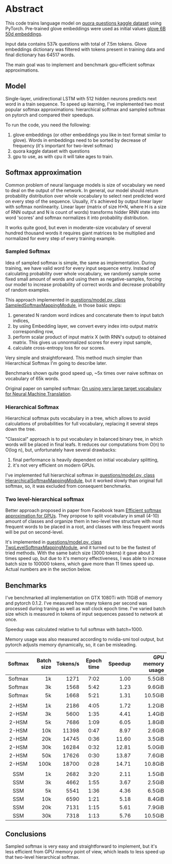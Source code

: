 # Abstract

This code trains language model on [quora questions kaggle dataset](https://www.kaggle.com/c/quora-question-pairs) 
using PyTorch. Pre-trained glove embeddings were used as initial values [glove 6B 50d embeddings](https://nlp.stanford.edu/projects/glove/). 

Input data contains 537k questions with total of 7.5m tokens. Glove embeddings dictionary was filtered with tokens 
present in training data and final dictionary has 64517 words. 

The main goal was to implement and benchmark gpu-efficient softmax approximations.

## Model

Single-layer, unidirectional LSTM with 512 hidden neurons predicts next word in a train sequence. To speed up learning, 
I've implemented two most popular softmax approximations: hierarchical softmax and sampled softmax on pytorch and 
compared their speedups.  

To run the code, you need the following:
1. glove embeddings (or other embeddings you like in text format similar to glove). Words in embeddings need to be 
sorted by decrease of frequency (it's important for two-level softmax)
2. quora kaggle dataset with questions
3. gpu to use, as with cpu it will take ages to train.

## Softmax approximation

Common problem of neural language models is size of vocabulary we need to deal on the output of the network. 
In general, our model should return probability distribution over whole vocabulary to select next predicted word on 
every step of the sequence. Usually, it's achieved by output linear layer with softmax nonlinearity. Linear layer 
(matrix of size H*N, where H is a size of RNN output and N is count of words) transforms hidder RNN state into word 
'scores' and softmax normalizes it into probability distribution.

It works quite good, but even in moderate-size vocabulary of several hundred thousand words it requires giant matrices
to be multiplied and normalized for every step of every training example.  

### Sampled Softmax

Idea of sampled softmax is simple, the same as implementation. During training, we have valid word for every input 
sequence entry. Instead of calculating probability over whole vocabulary, we randomly sample some fixed small amount of 
words and using them as negative-samples, forcing our model to increase probability of correct words and decrease 
probability of random examples. 

This approach implemented in [questions/model.py, class SampledSoftmaxMappingModule](https://github.com/Shmuma/pytorch_tests/blob/master/pract_rl/hw6.5/questions/questions/model.py#L262), 
in those basic steps:
1. generated N random word indices and concatenate them to input batch indices,
2. by using Embedding layer, we convert every index into output matrix corresponding row,
3. perform scalar product of input matrix X (with RNN's output) to obtained matrix. This gives us unnormalized scores for every input sample,
4. calculate cross-entropy loss for our scores.

Very simple and straightforward. This method much simpler than Hierarchical Softmax I'm going to describe later. 

Benchmarks shown quite good speed up, ~5x times over naive softmax on vocabulary of 65k words.

Original paper on sampled softmax: [On using very large target vocabulary for Neural Machine Translation](https://arxiv.org/abs/1412.2007).

### Hierarchical Softmax

Hierarchical softmax puts vocabulary in a tree, which allows to avoid calculations of probabilities for full vocabulary,
replacing it several steps down the tree.

"Classical" approach is to put vocabulary in balanced binary tree, in which words will be placed in final leafs. 
It reduces our computations from O(n) to O(log n), but, unfortunately have several drawbacks:

1. final performance is heavily dependent on initial vocabulary splitting,
2. it's not very efficient on modern GPUs.

I've implemented full hierarchical softmax in [questions/model.py, class HierarchicalSoftmaxMappingModule](https://github.com/Shmuma/pytorch_tests/blob/master/pract_rl/hw6.5/questions/questions/model.py#L83),
but it worked slowly than original full softmax, so, it was excluded from consequent benchmarks.

### Two level-hierarchical softmax   

Better approach proposed in paper from Facebook team [Efficient softmax approximation for GPUs](https://arxiv.org/abs/1609.04309).
They propose to split vocabulary in small (4-10) amount of classes and organize them in two-level tree structure
with most frequent words to be placed in a root, and classes with less frequent words will be put on second-level.

It's implemented in [questions/model.py, class TwoLevelSoftmaxMappingModule](https://github.com/Shmuma/pytorch_tests/blob/master/pract_rl/hw6.5/questions/questions/model.py#L142), 
and it turned out to be the fastest of tried methods. With the same batch size (3000 tokens) it gave about 3 times speed up, but
due to it's memory effectiveness, I was able to increase batch size to 100000 tokens, which gave more than 11 times speed up.
Actual numbers are in the section below. 

## Benchmarks

I've benchmarked all implementation on GTX 1080Ti with 11GiB of memory and pytorch 0.1.2. I've measured how many tokens 
per second was processed during traning as well as wall clock epoch time. I've varied batch size which is measured in 
tokens of input sequences passed to network at once.

Speedup was calculated relative to full softmax with batch=1000.
 
Memory usage was also measured according to nvidia-smi tool output, but pytorch adjusts memory dynamically, so, it can be
misleading.

| Softmax | Batch size | Tokens/s | Epoch time | Speedup | GPU memory usage |
|:-------:|-----------:|---------:|:----------:|--------:|-----------------:|
| Softmax | 1k         | 1271     | 7:02       | 1.00    | 5.5GiB           |
| Softmax | 3k         | 1568     | 5:42       | 1.23    | 9.6GiB           |
| Softmax | 5k         | 1668     | 5:21       | 1.31    | 10.5GiB          |
|         |            |          |            |         |                  |
| 2-HSM   | 1k         | 2186     | 4:05       | 1.72    | 1.2GiB           |  
| 2-HSM   | 3k         | 5600     | 1:35       | 4.41    | 1.4GiB           |  
| 2-HSM   | 5k         | 7686     | 1:09       | 6.05    | 1.8GiB           |  
| 2-HSM   | 10k        | 11398    | 0:47       | 8.97    | 2.6GiB           |  
| 2-HSM   | 20k        | 14745    | 0:36       | 11.60   | 3.5GiB           |  
| 2-HSM   | 30k        | 16284    | 0:32       | 12.81   | 5.0GiB           |  
| 2-HSM   | 50k        | 17626    | 0:30       | 13.87   | 7.6GiB           |  
| 2-HSM   | 100k       | 18700    | 0:28       | 14.71   | 10.8GiB          |  
|         |            |          |            |         |                  |
| SSM     | 1k         | 2682     | 3:20       | 2.11    | 1.5GiB           |
| SSM     | 3k         | 4662     | 1:55       | 3.67    | 2.5GiB           |
| SSM     | 5k         | 5541     | 1:36       | 4.36    | 6.5GiB           |
| SSM     | 10k        | 6590     | 1:21       | 5.18    | 8.4GiB           |
| SSM     | 20k        | 7131     | 1:15       | 5.61    | 7.9GiB           |
| SSM     | 30k        | 7318    |  1:13      |  5.76    | 10.5GiB          |

## Conclusions

Sampled softmax is very easy and straightforward to implement, but it's less efficient from GPU memory point of view,
which leads to less speed up that two-level hierarchical softmax.  
